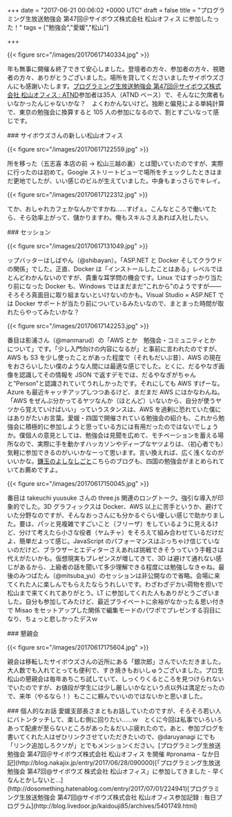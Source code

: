 
+++
date = "2017-06-21 00:06:02 +0000 UTC"
draft = false
title = "プログラミング生放送勉強会 第47回＠サイボウズ株式会社 松山オフィス に参加したった！"
tags = ["勉強会","愛媛","松山"]

+++


{{< figure src="/images/20170617140334.jpg"  >}}

年も無事に開催＆終了できて安心しました。登壇者の方々、参加者の方々、視聴者の方々、ありがとうございました。場所を貸してくださいましたサイボウズさんにも感謝いたします。[プログラミング生放送勉強会 第47回＠サイボウズ株式会社 松山オフィス : ATND](https://atnd.org/events/86884)参加者は35人（ATND ベース）で、そんなに欠席者もいなかったんじゃないかな？　よくわかんないけど。独断と偏見による単純計算で、東京の勉強会に換算すると 105 人の参加になるので、割とすごいなって感じです。

<div class="section">
    ### サイボウズさんの新しい松山オフィス
    

{{< figure src="/images/20170617122559.jpg"  >}}

所を移った（五志喜 本店の前 → 松山三越の裏）とは聞いていたのですが、実際に行ったのは初めて。Google ストリートビューで場所をチェックしたときはまだ更地でしたが、いい感じのビルが生えていました。中身もまっさらでキレイ。

{{< figure src="/images/20170617122312.jpg"  >}}

てか、おしゃれカフェかなんかですかね……すげぇ。こんなところで働いてたら、そら効率上がって、儲かりますわ。俺もスキルさえあれば入社したい。

</div>
<div class="section">
    ### セッション
    

{{< figure src="/images/20170617131049.jpg"  >}}

ップバッターはしばやん（@shibayan）。「ASP.NET と Docker そしてクラウドの関係」でした。正直、Docker は「インストールしたことはある」レベルでほとんどわかんないのですが、貴重な耳学問の機会です。Linux ではすっかり当たり前になった Docker も、Windows ではまだまだ“これから”のようですが――そろそろ真面目に取り組まないといけないのかも。Visual Studio × ASP.NET では Docker サポートが当たり前についているみたいなので、まとまった時間が取れたらやってみたいかな？

{{< figure src="/images/20170617142253.jpg"  >}}

番目は影浦さん（@manmarud）の「AWS とか　勉強会・コミュニティとか　について」です。「少し入門向けの内容になるが」と事前に言われたのですが、AWS も S3 を少し使ったことがあった程度で（それもだいぶ昔）、AWS の現在をおさらいしたい僕のような人間には最適な感じでした。とくに、だるやなぎ画像を認識してその情報を JSON で返すデモでは、だるやなぎがちゃんと“Person”と認識されていてうれしかったです。それにしても AWS すげーな。Azure も最近キャッチアップしつつあるけど、まだまだ AWS にはかなわんね。「AWS をぜんぶ分かってるヤツなんか（ほとんど）いないから、自分が使うヤツから覚えていけばいい」っていうスタンスは、AWS を過剰に恐れていた僕にはありがたいお言葉。愛媛・四国で開催されている勉強会の紹介も、これから勉強会に積極的に参加しようと思っている方には有用だったのではないでしょうか。僕個人の意見としては、勉強会は見聞を広めて、モチベーションを蓄える場所なので、実際に手を動かすハッカソンやディープなヤツよりは、（初心者でも）気軽に参加できるのがいいかなーって思います。言い換えれば、広く浅くなのがいいかな。[鎌玉のよしなしごと](http://kamatamadai.hatenablog.com/)こちらのブログも、四国の勉強会がまとめられていてお薦めですよ。

{{< figure src="/images/20170617150045.jpg"  >}}

番目は takeuchi yuusuke さんの three.js 関連のロングトーク。強引な導入が印象的でした。3D グラフィックスは Docker、AWS 以上に苦手というか、避けていた分野なのですが、そんなおっさんにも分かるぐらい優しい感じで助かりました。要は、パッと見複雑ですごいこと（フリーザ）をしているように見えるけど、分けて考えたら小さな役者（ヤムチャ）をそろえて組み合わせているだけだよ、簡単だよって感じ。JavaScript のパフォーマンスはぶっちゃけ信じていないのだけど、ブラウザーとエディターさえあれば挑戦できそうっていう手軽さは代えがたいかも。仮想現実もプレゼンスが増してきて、3D は避けて通れない感じがあるから、上級者の話を聞いて多少理解できる程度には勉強しなきゃね。最後のみつばたん（@mitsuba_yu）のセッションは非公開なので省略。会場に来てくれた人に楽しんでもらえたならうれしいです。わざわざデカい荷物を担いで松山まで来てくれてありがとう。LT に参加してくれた人もありがとうございました。自分も参加してみたけど、最近プライベートに余裕がなかった＆思い付きで Misao をセットアップした関係で編集モードのパワポでプレゼンする羽目になり、ちょっと悲しかったデスｗ

</div>
<div class="section">
    ### 懇親会
    

{{< figure src="/images/20170617175604.jpg"  >}}

親会は移転したサイボウズさんの近所にある「銀次郎」さんでいただきました。大人数でも入れてとっても便利で、すき焼きもおいしゅうございました。プロ生松山の懇親会は毎年あちこち試していて、しっくりくるところを見つけられないでいたのですが、お値段が学生には少し厳しいかなという点以外は満足だったので、来年（やるなら！）もここに頼んでいいのではないかと思いました。

</div>
<div class="section">
    ### 個人的なお話
    愛媛支部長さまともお話していたのですが、そろそろ若い人にバトンタッチして、楽しむ側に回りたい……ｗ　とくに今回は私事でいろいろあって配慮が至らないところがあった＆だいぶ疲れたので。あと、参加ブログを書いてくれた人はぜひリンクさせていただきたいので、@daruyanagi にでも「リンク追加しろクソが」とでもメンションください。[プログラミング生放送勉強会 第47回＠サイボウズ株式会社 松山オフィス を開催 #pronama - なか日記](http://blog.nakajix.jp/entry/2017/06/28/090000)[「プログラミング生放送勉強会 第47回@サイボウズ 株式会社 松山オフィス」に参加してきました - 早くなんとかしないと…](http://dosomething.hatenablog.com/entry/2017/07/01/224941)[プログラミング生放送勉強会 第47回@サイボウズ株式会社 松山オフィス参加記録 : 毎日プログラム](http://blog.livedoor.jp/kaidouji85/archives/5401749.html)

</div>


